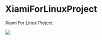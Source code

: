XiamiForLinuxProject
=======================

Xiami For Linux Project

![](https://github.com/harry159821/XiamiForLinuxProject/raw/master/shot.png)

